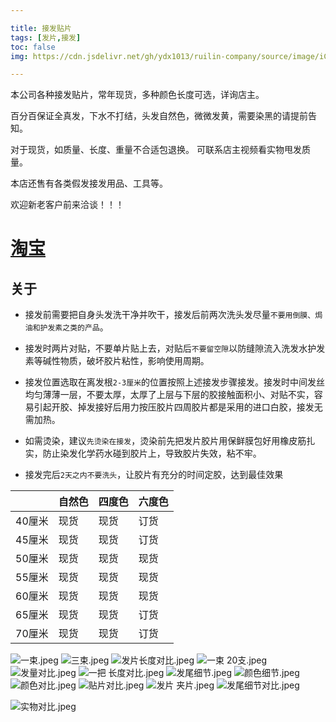 ```yaml
---

title: 接发贴片
tags: [发片,接发]
toc: false
img: https://cdn.jsdelivr.net/gh/ydx1013/ruilin-company/source/image/iCGGUf.jpeg

---
```



本公司各种接发贴片，常年现货，多种颜色长度可选，详询店主。

百分百保证全真发，下水不打结，头发自然色，微微发黄，需要染黑的请提前告知。


对于现货，如质量、长度、重量不合适包退换。 可联系店主视频看实物甩发质量。

本店还售有各类假发接发用品、工具等。

欢迎新老客户前来洽谈！！！

# [淘宝](https://shop128750684.taobao.com/) 
 
## 关于

- 接发前需要把自身头发洗干净并吹干，接发后前两次洗头发尽量`不要用倒膜、焗油和护发素之类的产品`。

- 接发时两片对贴，不要单片贴上去，对贴后`不要留空隙`以防缝隙流入洗发水护发素等碱性物质，破坏胶片粘性，影响使用周期。

- 接发位置选取在离发根`2-3厘米`的位置按照上述接发步骤接发。接发时中间发丝均匀薄薄一层，不要太厚，太厚了上层与下层的胶接触面积小、对贴不实，容易引起开胶、掉发接好后用力按压胶片四周胶片都是采用的进口白胶，接发无需加热。

- 如需烫染，建议`先烫染在接发`，烫染前先把发片胶片用保鲜膜包好用橡皮筋扎实，防止染发化学药水碰到胶片上，导致胶片失效，粘不牢。

- 接发完后`2天之内不要洗头`，让胶片有充分的时间定胶，达到最佳效果
 
 




|        | 自然色 | 四度色 | 六度色 |
|--------|--------|--------|--------|
| 40厘米 | 现货   | 现货   | 订货   |
| 45厘米 | 现货   | 现货   | 订货   |
| 50厘米 | 现货   | 现货   | 现货   |
| 55厘米 | 现货   | 现货   | 现货   |
| 60厘米 | 现货   | 现货   | 现货   |
| 65厘米 | 现货   | 现货   | 订货   |
| 70厘米 | 现货   | 现货   | 订货   |


![一束.jpeg](https://cdn.jsdelivr.net/gh/ydx1013/ruilin-company/source/image/0qxRqa.jpeg)
![三束.jpeg](https://cdn.jsdelivr.net/gh/ydx1013/ruilin-company/source/image/rcrKnh.jpeg)
![发片长度对比.jpeg](https://cdn.jsdelivr.net/gh/ydx1013/ruilin-company/source/image/I1t9ql.jpeg)
![一束 20支.jpeg](https://cdn.jsdelivr.net/gh/ydx1013/ruilin-company/source/image/67WvGD.jpeg)
![发量对比.jpeg](https://cdn.jsdelivr.net/gh/ydx1013/ruilin-company/source/image/tsbQ9b.jpeg)
![一把 长度对比.jpeg](https://cdn.jsdelivr.net/gh/ydx1013/ruilin-company/source/image/nPQXTr.jpeg)
![发尾细节.jpeg](https://cdn.jsdelivr.net/gh/ydx1013/ruilin-company/source/image/yb5coj.jpeg)
![颜色细节.jpeg](https://cdn.jsdelivr.net/gh/ydx1013/ruilin-company/source/image/Oa7w0t.jpeg)
![颜色对比.jpeg](https://cdn.jsdelivr.net/gh/ydx1013/ruilin-company/source/image/pP0FKX.jpeg)
![贴片对比.jpeg](https://cdn.jsdelivr.net/gh/ydx1013/ruilin-company/source/image/jzZK4c.jpeg)
![发片 夹片.jpeg](https://cdn.jsdelivr.net/gh/ydx1013/ruilin-company/source/image/R8GkLH.jpeg)
![发尾细节对比.jpeg](https://cdn.jsdelivr.net/gh/ydx1013/ruilin-company/source/image/Mu4snj.jpeg)

![实物对比.jpeg](https://cdn.jsdelivr.net/gh/ydx1013/ruilin-company/source/image/iCGGUf.jpeg)








